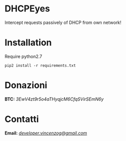 # DHCPEyes
Intercept requests passively of DHCP from own network!

# Installation
Require python2.7

```
pip2 install -r requirements.txt
```

# Donazioni

**BTC:** *3EwV4zt9r5o4aTHyqjcM6CfqSVirSEmN6y*

# Contatti

**Email:** *developer.vincenzog@gmail.com*
